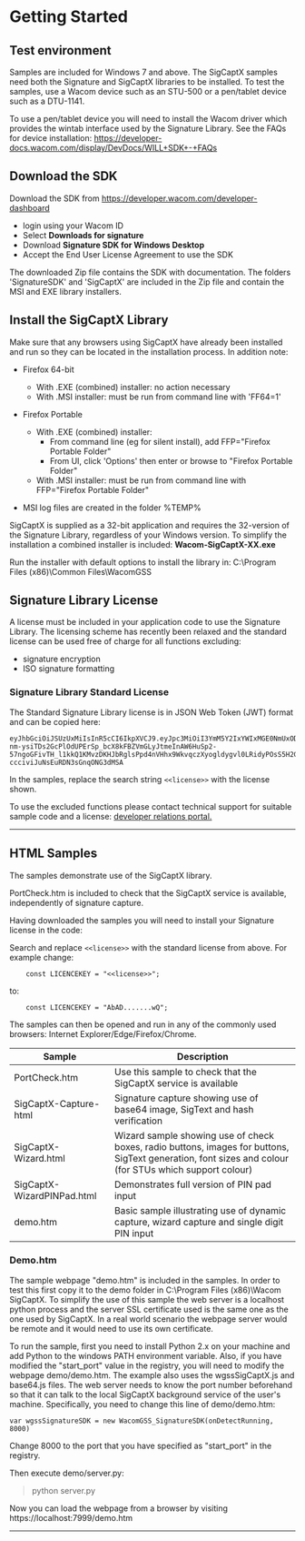 # Getting Started 

## Test environment

Samples are included for Windows 7 and above.
The SigCaptX samples need both the Signature and SigCaptX libraries to be installed.
To test the samples, use a Wacom device such as an STU-500 or a pen/tablet device such as a DTU-1141.

To use a pen/tablet device you will need to install the Wacom driver which provides the wintab interface used by the Signature Library.
See the FAQs for device installation:
https://developer-docs.wacom.com/display/DevDocs/WILL+SDK+-+FAQs


## Download the SDK

Download the SDK from https://developer.wacom.com/developer-dashboard

* login using your Wacom ID
* Select **Downloads for signature**
* Download **Signature SDK for Windows Desktop**
* Accept the End User License Agreement to use the SDK

The downloaded Zip file contains the SDK with documentation.
The folders 'SignatureSDK' and 'SigCaptX' are included in the Zip file and contain the MSI and EXE library installers.


## Install the SigCaptX Library

Make sure that any browsers using SigCaptX have already been installed and run so they can be located in the installation process.
In addition note:

* Firefox 64-bit
    * With .EXE (combined) installer: no action necessary
    * With .MSI installer: must be run from command line with 'FF64=1'

* Firefox Portable
    * With .EXE (combined) installer:  
        * From command line (eg for silent install), add FFP="Firefox Portable Folder"
        * From UI, click 'Options' then enter or browse to "Firefox Portable Folder"
    * With .MSI installer:  must be run from command line with FFP="Firefox Portable Folder"
    
* MSI log files are created in the folder %TEMP%


SigCaptX is supplied as a 32-bit application and requires the 32-version of the Signature Library, regardless of your Windows version.
To simplify the installation a combined installer is included:
**Wacom-SigCaptX-XX.exe**

Run the installer with default options to install the library in:
C:\Program Files (x86)\Common Files\WacomGSS

## Signature Library License

A license must be included in your application code to use the Signature Library.
The licensing scheme has recently been relaxed and the standard license can be used free of charge for all functions excluding:
- signature encryption
- ISO signature formatting

### Signature Library Standard License

The Standard Signature Library license is in JSON Web Token (JWT) format and can be copied here:

```
eyJhbGciOiJSUzUxMiIsInR5cCI6IkpXVCJ9.eyJpc3MiOiI3YmM5Y2IxYWIxMGE0NmUxODI2N2E5MTJkYTA2ZTI3NiIsImV4cCI6MjE0NzQ4MzY0NywiaWF0IjoxNTYwOTUwMjcyLCJyaWdodHMiOlsiU0lHX1NES19DT1JFIiwiU0lHQ0FQVFhfQUNDRVNTIl0sImRldmljZXMiOlsiV0FDT01fQU5ZIl0sInR5cGUiOiJwcm9kIiwibGljX25hbWUiOiJTaWduYXR1cmUgU0RLIiwid2Fjb21faWQiOiI3YmM5Y2IxYWIxMGE0NmUxODI2N2E5MTJkYTA2ZTI3NiIsImxpY191aWQiOiJiODUyM2ViYi0xOGI3LTQ3OGEtYTlkZS04NDlmZTIyNmIwMDIiLCJhcHBzX3dpbmRvd3MiOltdLCJhcHBzX2lvcyI6W10sImFwcHNfYW5kcm9pZCI6W10sIm1hY2hpbmVfaWRzIjpbXX0.ONy3iYQ7lC6rQhou7rz4iJT_OJ20087gWz7GtCgYX3uNtKjmnEaNuP3QkjgxOK_vgOrTdwzD-nm-ysiTDs2GcPlOdUPErSp_bcX8kFBZVmGLyJtmeInAW6HuSp2-57ngoGFivTH_l1kkQ1KMvzDKHJbRglsPpd4nVHhx9WkvqczXyogldygvl0LRidyPOsS5H2GYmaPiyIp9In6meqeNQ1n9zkxSHo7B11mp_WXJXl0k1pek7py8XYCedCNW5qnLi4UCNlfTd6Mk9qz31arsiWsesPeR9PN121LBJtiPi023yQU8mgb9piw_a-ccciviJuNsEuRDN3sGnqONG3dMSA
```
In the samples, replace the search string `<<license>>` with the license shown.

To use the excluded functions please contact technical support for suitable sample code and a license:
[developer relations portal.](https://developer.wacom.com/developer-dashboard/support)

---

## HTML Samples

The samples demonstrate use of the SigCaptX library.

PortCheck.htm is included to check that the SigCaptX service is available, independently of signature capture.

Having downloaded the samples you will need to install your Signature license in the code:

Search and replace `<<license>>` with the standard license from above.
For example change:
```
    const LICENCEKEY = "<<license>>";
```    
to:
```
    const LICENCEKEY = "AbAD.......wQ";
```    

The samples can then be opened and run in any of the commonly used browsers: Internet Explorer/Edge/Firefox/Chrome.


| Sample                        | Description                                                           |
| ----------------------------- | --------------------------------------------------------------------- |
| PortCheck.htm                 | Use this sample to check that the SigCaptX service is available |
| SigCaptX-Capture-html         | Signature capture showing use of base64 image, SigText and hash verification |
| SigCaptX-Wizard.html          | Wizard sample showing use of check boxes, radio buttons, images for buttons, SigText generation, font sizes and colour (for STUs which support colour) |
| SigCaptX-WizardPINPad.html    | Demonstrates full version of PIN pad input |
| demo.htm                      | Basic sample illustrating use of dynamic capture, wizard capture and single digit PIN input |


### Demo.htm

The sample webpage "demo.htm" is included in the samples. In order to test this first copy it to the demo folder in C:\Program Files (x86)\Wacom SigCaptX. 
To simplify the use of this sample the web server is a localhost python process and the server SSL certificate used is the same one as the one used by SigCaptX.
In a real world scenario the webpage server would be remote and it would need to use its own certificate.

To run the sample, first you need to install Python 2.x on your machine and add Python to the windows PATH environment variable. Also, if you have modified the "start_port" value in the registry, you will need to modify the webpage demo/demo.htm. 
The example also uses the wgssSigCaptX.js and base64.js files. The web server needs to know the port number beforehand so that it can talk to the local SigCaptX background service of the user's machine. 
Specifically, you need to change this line of demo/demo.htm:

```
var wgssSignatureSDK = new WacomGSS_SignatureSDK(onDetectRunning, 8000)
```

Change 8000 to the port that you have specified as "start_port" in the registry.

Then execute demo/server.py:

> python server.py

Now you can load the webpage from a browser by visiting https://localhost:7999/demo.htm

----

        




